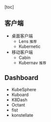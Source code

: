 [toc]

## 客户端
- 桌面客户端
    - Lens `推荐`
    - Kubernetic
- 移动客户端
    - Cabin
    - Kubernav `推荐`

## Dashboard
- KubeSphere
- Kuboard
- K8Dash
- Octant
- fist
- konstellate
